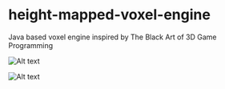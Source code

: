 # height-mapped-voxel-engine
Java based voxel engine inspired by The Black Art of 3D Game Programming


![Alt text](/src/main/resources/Screen+Shot+2016-09-01+at+4.31.10+PM.png?raw=true "Optional Title")

![Alt text](/src/main/resources/Screen+Shot+2016-09-01+at+4.31.51+PM.png?raw=true "Optional Title")
